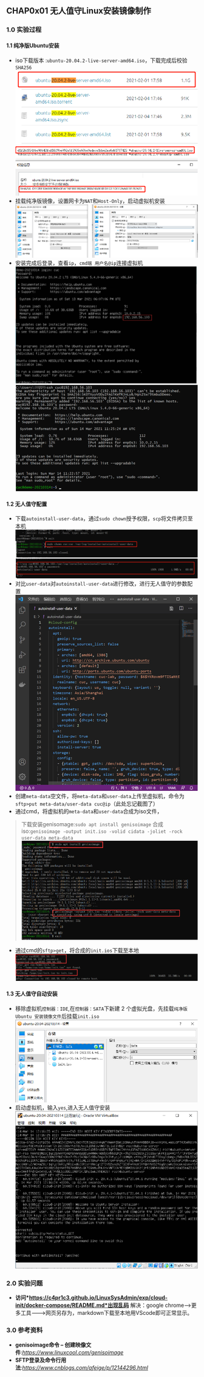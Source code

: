 ## CHAP0x01 无人值守Linux安装镜像制作
### 1.0 实验过程
#### 1.1 纯净版Ubuntu安装
- iso下载版本 :`ubuntu-20.04.2-live-server-amd64.iso`，下载完成后校验`SHA256`
![iso](.\img\iso.png)
![SHA256](.\img\SHA256.png)
- 挂载纯净版镜像，设置网卡为`NAT`和`Host-Only`，启动虚拟机安装
![网卡设置](.\img\网卡.png)
- 安装完成后登录，查看`ip`，`cmd端 用户名@ip`连接虚拟机
![查看ip](.\img\查看ip.png)
![cmd登录](.\img\cmd.png)
#### 1.2 无人值守配置
- 下载`autoinstall-user-data`，通过`sudo chown`授予权限，`scp`将文件拷贝至本机
![sudochown](.\img\chown.png)
![scp](.\img\scp.png)
- 对比`user-data`对`autoinstall-user-data`进行修改，进行无人值守的参数配置
![user-data](.\img\user-data.png)
- 创建`meta-data`空文件，将`meta-data`和`user-data`上传至虚拟机，命令为`sftp>put meta-data/user-data cuc@ip`（此处忘记截图了）
- 通过cmd，将虚拟机的`meta-data`和`user-data`合成为iso文件，
> 下载安装genisomage:`sudo apt install genisoimage`
> 合成iso:`genisoimage -output init.iso -volid cidata -joliet -rock user-data meta-data`
![合成iso](.\img\合成iso.png)
- 通过cmd的`sftp>get`，将合成的`init.ios`下载至本地
![get](.\img\get.png)
#### 1.3 无人值守自动安装
- 移除虚拟机`控制器：IDE`,在`控制器：SATA`下新建 2 个虚拟光盘，先挂载`纯净版 Ubuntu 安装镜像文件`后挂载`init.iso`
![无人值守挂载](.\img\无人值守挂载.png)
- 启动虚拟机，输入`yes`,进入无人值守安装
![无人值守安装](.\img\无人值守.png)

### 2.0 实验问题
- **访问*https://c4pr1c3.github.io/LinuxSysAdmin/exp/cloud-init/docker-compose/README.md*出现乱码**
    解决：google chrome-->更多工具--->网页另存为，markdown下载至本地用VScode即可正常显示。

### 3.0 参考资料
- **genisoimage命令 – 创建映像文件**:*https://www.linuxcool.com/genisoimage*
- **SFTP登录及命令行用法**:*https://www.cnblogs.com/afeige/p/12144296.html*
